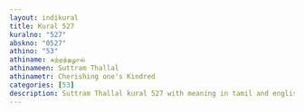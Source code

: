 ```yaml
---
layout: indikural
title: Kural 527
kuralno: "527"
abskno: "0527"
athino: "53"
athiname: சுற்றந்தழால்
athinameen: Suttram Thallal
athinametr: Cherishing one's Kindred
categories: [53]
description: Suttram Thallal kural 527 with meaning in tamil and english 
---
```


